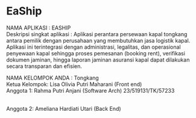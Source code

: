# EaShip
NAMA APLIKASI : EASHIP 
<br> Deskripsi singkat aplikasi : Aplikasi perantara persewaan kapal tongkang antara pemilik dengan perusahaan yang membutuhkan jasa logistik kapal. Aplikasi ini terintegrasi dengan administrasi, legalitas, dan operasional penyewaan kapal sehingga proses pemesanan (booking rent), verifikasi dokumen jaminan, hingga laporan jaminan asuransi kapal dapat dilakukan secara transparan dan efisien.
  
NAMA KELOMPOK ANDA : Tongkang 
<br> Ketua Kelompok: Lisa Olivia Putri Maharani (Front end) 
<br> Anggota 1: Rahma Putri Anjani (Software Arch) 23/519131/TK/57233

<br> Anggota 2: Ameliana Hardiati Utari (Back End) 
